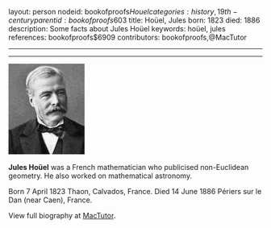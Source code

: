 layout: person
nodeid: bookofproofs$Houel
categories: history,19th-century
parentid: bookofproofs$603
title: Hoüel, Jules
born: 1823
died: 1886
description: Some facts about Jules Hoüel
keywords: hoüel, jules
references: bookofproofs$6909
contributors: bookofproofs,@MacTutor

---


---

![Houel.jpg](https://github.com/bookofproofs/bookofproofs.github.io/blob/main/_sources/_assets/images/portraits/Houel.jpg?raw=true)

**Jules Hoüel** was a French mathematician who publicised non-Euclidean geometry. He also worked on mathematical astronomy.

Born 7 April 1823 Thaon, Calvados, France. Died 14 June 1886 Périers sur le Dan (near Caen), France.


View full biography at [MacTutor](https://mathshistory.st-andrews.ac.uk/Biographies/Houel/).
